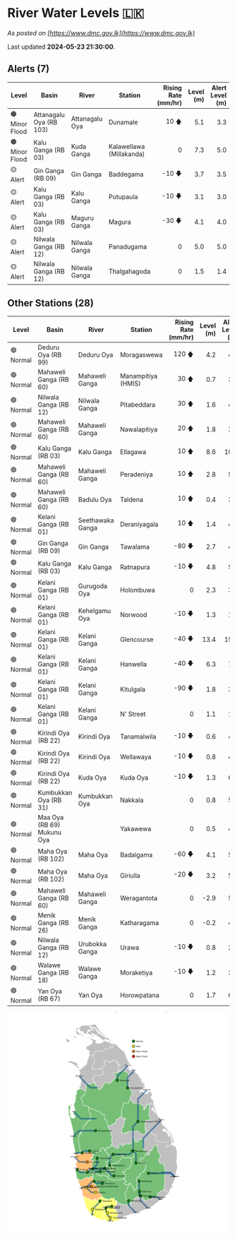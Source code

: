 # River Water Levels :sri_lanka:

*As posted on [https://www.dmc.gov.lk](https://www.dmc.gov.lk)*

Last updated **2024-05-23 21:30:00**.

## Alerts (7)

| Level | Basin | River | Station | Rising Rate (mm/hr) | Level (m) | Alert Level (m) |
|---|---|---|---|--: |--:|--:|
| 🟠 Minor Flood | Attanagalu Oya (RB 103) | Attanagalu Oya | Dunamale | 10 🡅 | 5.1 | 3.3 |
| 🟠 Minor Flood | Kalu Ganga (RB 03) | Kuda Ganga | Kalawellawa (Millakanda) | 0  | 7.3 | 5.0 |
| 🟡 Alert | Gin Ganga (RB 09) | Gin Ganga | Baddegama | -10 🡇 | 3.7 | 3.5 |
| 🟡 Alert | Kalu Ganga (RB 03) | Kalu Ganga | Putupaula | -10 🡇 | 3.1 | 3.0 |
| 🟡 Alert | Kalu Ganga (RB 03) | Maguru Ganga | Magura | -30 🡇 | 4.1 | 4.0 |
| 🟡 Alert | Nilwala Ganga (RB 12) | Nilwala Ganga | Panadugama | 0  | 5.0 | 5.0 |
| 🟡 Alert | Nilwala Ganga (RB 12) | Nilwala Ganga | Thalgahagoda | 0  | 1.5 | 1.4 |

## Other Stations (28)

| Level | Basin | River | Station | Rising Rate (mm/hr) | Level (m) | Alert Level (m) | Time to Alert |
|---|---|---|---|--: |--:|--:|---|
| 🟢 Normal | Deduru Oya (RB 99) | Deduru Oya | Moragaswewa | 120 🡅 | 4.2 | 4.8 | 4.4 ⏳ |
| 🟢 Normal | Mahaweli Ganga (RB 60) | Mahaweli Ganga | Manampitiya (HMIS) | 30 🡅 | 0.7 | 3.0 | 76.7 ⏳ |
| 🟢 Normal | Nilwala Ganga (RB 12) | Nilwala Ganga | Pitabeddara | 30 🡅 | 1.6 | 4.0 | 79.7 ⏳ |
| 🟢 Normal | Mahaweli Ganga (RB 60) | Mahaweli Ganga | Nawalapitiya | 20 🡅 | 1.8 | 3.5 | 83.5 ⏳ |
| 🟢 Normal | Kalu Ganga (RB 03) | Kalu Ganga | Ellagawa | 10 🡅 | 8.6 | 10.0 | 136.0 ⏳ |
| 🟢 Normal | Mahaweli Ganga (RB 60) | Mahaweli Ganga | Peradeniya | 10 🡅 | 2.8 | 5.0 | 221.0 ⏳ |
| 🟢 Normal | Mahaweli Ganga (RB 60) | Badulu Oya | Taldena | 10 🡅 | 0.4 | 3.0 | 261.0 ⏳ |
| 🟢 Normal | Kelani Ganga (RB 01) | Seethawaka Ganga | Deraniyagala | 10 🡅 | 1.4 | 4.8 | 337.0 ⏳ |
| 🟢 Normal | Gin Ganga (RB 09) | Gin Ganga | Tawalama | -80 🡇 | 2.7 | 4.0 | 🟢 |
| 🟢 Normal | Kalu Ganga (RB 03) | Kalu Ganga | Ratnapura | -10 🡇 | 4.8 | 5.2 | 🟢 |
| 🟢 Normal | Kelani Ganga (RB 01) | Gurugoda Oya | Holombuwa | 0  | 2.3 | 3.0 | 🟢 |
| 🟢 Normal | Kelani Ganga (RB 01) | Kehelgamu Oya | Norwood | -10 🡇 | 1.3 | 1.5 | 🟢 |
| 🟢 Normal | Kelani Ganga (RB 01) | Kelani Ganga | Glencourse | -40 🡇 | 13.4 | 15.0 | 🟢 |
| 🟢 Normal | Kelani Ganga (RB 01) | Kelani Ganga | Hanwella | -40 🡇 | 6.3 | 7.0 | 🟢 |
| 🟢 Normal | Kelani Ganga (RB 01) | Kelani Ganga | Kitulgala | -90 🡇 | 1.8 | 3.0 | 🟢 |
| 🟢 Normal | Kelani Ganga (RB 01) | Kelani Ganga | N' Street | 0  | 1.1 | 1.2 | 🟢 |
| 🟢 Normal | Kirindi Oya (RB 22) | Kirindi Oya | Tanamalwila | -10 🡇 | 0.6 | 4.0 | 🟢 |
| 🟢 Normal | Kirindi Oya (RB 22) | Kirindi Oya | Wellawaya | -10 🡇 | 0.8 | 4.4 | 🟢 |
| 🟢 Normal | Kirindi Oya (RB 22) | Kuda Oya | Kuda Oya | -10 🡇 | 1.3 | 6.9 | 🟢 |
| 🟢 Normal | Kumbukkan Oya (RB 31) | Kumbukkan Oya | Nakkala | 0  | 0.8 | 5.0 | 🟢 |
| 🟢 Normal | Maa Oya (RB 69) Mukunu Oya |  | Yakawewa | 0  | 0.5 | 4.0 | 🟢 |
| 🟢 Normal | Maha Oya (RB 102) | Maha Oya | Badalgama | -60 🡇 | 4.1 | 5.0 | 🟢 |
| 🟢 Normal | Maha Oya (RB 102) | Maha Oya | Giriulla | -20 🡇 | 3.2 | 5.5 | 🟢 |
| 🟢 Normal | Mahaweli Ganga (RB 60) | Mahaweli Ganga | Weragantota | 0  | -2.9 | 5.0 | 🟢 |
| 🟢 Normal | Menik Ganga (RB 26) | Menik Ganga | Katharagama | 0  | -0.2 | 4.0 | 🟢 |
| 🟢 Normal | Nilwala Ganga (RB 12) | Urubokka Ganga | Urawa | -10 🡇 | 0.8 | 2.5 | 🟢 |
| 🟢 Normal | Walawe Ganga (RB 18) | Walawe Ganga | Moraketiya | -10 🡇 | 1.2 | 3.0 | 🟢 |
| 🟢 Normal | Yan Oya (RB 67) | Yan Oya | Horowpatana | 0  | 1.7 | 6.0 | 🟢 |


<div id="river-water-level-map">

![River Water Level Map](images/river-water-level-map.png)

</div>